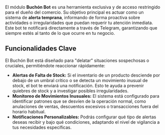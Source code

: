 
El módulo **Buchón Bot** es una herramienta exclusiva y de acceso restringido para el dueño del comercio. Su objetivo principal es actuar como un sistema de **alerta temprana**, informando de forma proactiva sobre actividades o irregularidades que puedan requerir tu atención inmediata. Este bot te notificará directamente a través de Telegram, garantizando que siempre estés al tanto de lo que ocurre en tu negocio.


## Funcionalidades Clave

El Buchón Bot está diseñado para "delatar" situaciones sospechosas o cruciales, permitiéndote reaccionar rápidamente:

* **Alertas de Falta de Stock:** Si el inventario de un producto desciende por debajo de un umbral crítico o se detecta un movimiento inusual de stock, el bot te enviará una notificación. Esto te ayuda a prevenir quiebres de stock y a investigar posibles irregularidades.
* **Monitoreo de Movimientos Inusuales:** El sistema está configurado para identificar patrones que se desvíen de la operación normal, como anulaciones de ventas, descuentos excesivos o transacciones fuera del horario habitual.
* **Notificaciones Personalizables:** Podrás configurar qué tipo de alertas deseas recibir y bajo qué condiciones, adaptando el nivel de vigilancia a tus necesidades específicas.
